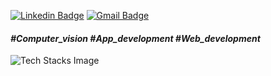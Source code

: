 
[![Linkedin Badge](https://img.shields.io/badge/-LinkedIn-0e76a8?style=flat-square&logo=Linkedin&logoColor=white)]([https://linkedin.com/in/iampavangandhi](https://www.linkedin.com/in/keval-zinzuvadiya-292944189/))
[![Gmail Badge](https://img.shields.io/badge/-Gmail-c14438?style=flat-square&logo=Gmail&logoColor=white&link=mailto:codec3644@gmail.com)](mailto:codec3644@gmail.com)

<h4> <b> <i>  #Computer_vision #App_development #Web_development </i> </b> </h4>

![Tech Stacks Image](https://media.tenor.com/ijFEgTs6FGoAAAAi/test-gadgets.gif)
